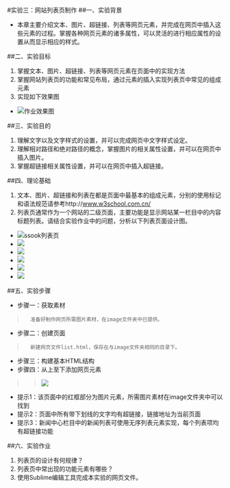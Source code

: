 #实验三：网站列表页制作
##一、实验背景
*	本章主要介绍文本、图片、超链接、列表等网页元素，并完成在网页中插入这些元素的过程。掌握各种网页元素的诸多属性，可以灵活的进行相应属性的设置从而显示相应的样式。

##二、实验目标
1.	掌握文本、图片、超链接、列表等网页元素在页面中的实现方法
2.	掌握网站列表页的功能和常见布局，通过元素的插入实现列表页中常见的组成元素
3.	实现如下效果图
+	![作业效果图](resourse/image/作业效果图.jpg)

##三、实验目的
1.	理解文字以及文字样式的设置，并可以完成网页中文字样式设定。
2.	理解相对路径和绝对路径的概念，掌握图片的相关属性设置，并可以在网页中插入图片。
3.	掌握超链接相关属性设置，并可以在网页中插入超链接。

##四、理论基础
1.	文本、图片、超链接和列表在都是页面中最基本的组成元素，分别的使用标记和语法规范请参考http://www.w3school.com.cn/
2.	列表页通常作为一个网站的二级页面，主要功能是显示网站某一栏目中的内容标题列表。请结合实验作业中的问题，分析以下列表页面设计图。
+	![ssook列表页](/resourse/image/ssook.jpg)
+	<img src="resourse/image/ssook.jpg"/>
+	<img src="resourse/image/河北中学列表页.jpg"/>
+	<img src="resourse/image/列表页demo.jpg"/>
+	<img src="resourse/image/软件学院列表页.png"/>
+	<img src="resourse/image/两岸公关列表页.jpg"/>

##五、实验步骤
+ 步骤一：获取素材
>		准备好制作网页所需图片素材，在image文件夹中已提供。
+ 步骤二：创建页面
>		新建网页文件list.html，保存在与image文件夹相同的目录下。
+ 步骤三：构建基本HTML结构
+ 步骤四：从上至下添加网页元素
>>	<img src="resourse/image/效果图分析.png"/>
+	提示1：该页面中的红框部分为图片元素，所需图片素材在image文件夹中可以找到
+	提示2：页面中所有带下划线的文字均有超链接，链接地址为当前页面
+	提示3：新闻中心栏目中的新闻列表可使用无序列表元素实现，每个列表项均有超链接功能

##六、实验作业
1.	列表页的设计有何规律？
2.	列表页中常出现的功能元素有哪些？
3.	使用Sublime编辑工具完成本实验的网页文件。
